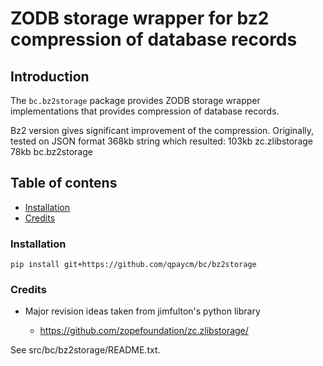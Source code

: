 # ZODB storage wrapper for bz2 compression of database records

## Introduction

The ``bc.bz2storage`` package provides ZODB storage wrapper
implementations that provides compression of database records.

Bz2 version gives significant improvement of the compression.
Originally, tested on JSON format 368kb string which resulted:
103kb zc.zlibstorage
78kb bc.bz2storage

## Table of contens
* [Installation](#installation)
* [Credits](#credits)

### Installation

    pip install git+https://github.com/qpaycm/bc/bz2storage
    
### Credits

* Major revision ideas taken from jimfulton's python library

  - https://github.com/zopefoundation/zc.zlibstorage/

See src/bc/bz2storage/README.txt.

